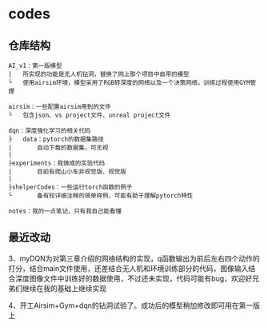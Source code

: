 # codes

## 仓库结构

    AI_v1：第一版模型
    |   所实现的功能是无人机钻洞，替换了网上那个项目中自带的模型
    └   使用airsim环境，模型采用了RGB转深度的网络以及一个决策网络，训练过程使用GYM管理

    airsim：一些配置airsim用到的文件
    └   包含json、vs project文件、unreal project文件

    dqn：深度强化学习的相关代码
    ├   data：pytorch的数据集路径
    |       自动下载的数据集，可无视
    |
    ├experiments：我做成的实验代码
    |       目前有爬山小车非视觉版、视觉版
    |
    ├shelperCodes：一些运行torch函数的例子
    └       备有较详细注释的简单样例，可能有助于理解pytorch特性

    notes：我的一点笔记，只有我自己能看懂

## 最近改动

3、myDQN为对第三章介绍的网络结构的实现，q函数输出为前后左右四个动作的打分，结合main文件使用，还差结合无人机和环境训练部分的代码，图像输入结合深度图像文件中训练好的数据使用，不过还未实现，代码可能有bug，欢迎好兄弟们继续在我的基础上继续实现

4、开工Airsim+Gym+dqn的钻洞试验了。成功后的模型稍加修改即可用在第一版上
